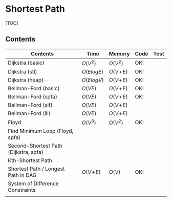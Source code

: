 # Shortest Path



[TOC]



## Contents

| Contents                              | Time         | Memory       | Code | Test |
| ------------------------------------- | ------------ | ------------ | ---- | ---- |
| Dijkstra (basic)                      | $O(V^2)$     | $O(V^2)$     | OK!  |      |
| Dijkstra (stl)                        | $O(ElogE)$   | $O(V\!+\!E)$ | OK!  |      |
| Dijkstra (heap)                       | $O(ElogV)$   | $O(V\!+\!E)$ | OK!  |      |
| Bellman-Ford (basic)                  | $O(VE)$      | $O(V\!+\!E)$ | OK!  |      |
| Bellman-Ford (spfa)                   | $O(VE)$      | $O(V\!+\!E)$ | OK!  |      |
| Bellman-Ford (slf)                    | $O(VE)$      | $O(V\!+\!E)$ |      |      |
| Bellman-Ford (lll)                    | $O(VE)$      | $O(V\!+\!E)$ |      |      |
| Floyd                                 | $O(V^3)$     | $O(V^2)$     | OK!  |      |
| Find Minimum Loop (Floyd, spfa)       |              |              |      |      |
| Second-Shortest Path (Dijkstra, spfa) |              |              |      |      |
| Kth-Shortest Path                     |              |              |      |      |
| Shortest Path / Longest Path in DAG   | $O(V\!+\!E)$ | $O(V)$       | OK!  |      |
| System of Difference Constraints      |              |              |      |      |
|                                       |              |              |      |      |
